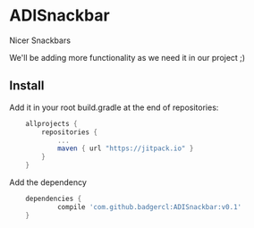 # ADISnackbar
Nicer Snackbars 

We'll be adding more functionality as we need it in our project ;)


## Install

Add it in your root build.gradle at the end of repositories:

```gradle
	allprojects {
		repositories {
			...
			maven { url "https://jitpack.io" }
		}
	}
```

Add the dependency
```gradle
	dependencies {
	        compile 'com.github.badgercl:ADISnackbar:v0.1'
	}
```
